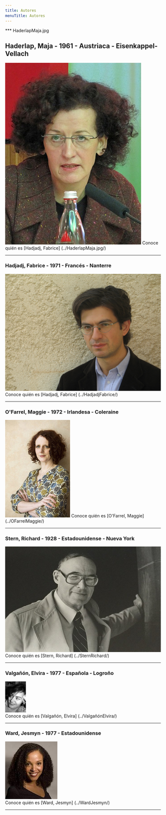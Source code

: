 ```yaml
---
title: Autores
menuTitle: Autores
---
```

*** HaderlapMaja.jpg
## Haderlap, Maja - 1961 - Austriaca - Eisenkappel-Vellach
!["Imagen no encontrada"](HaderlapMaja.jpg)
Conoce quién es [Hadjadj, Fabrice] (../HaderlapMaja.jpg/)
***
### Hadjadj, Fabrice - 1971 - Francés - Nanterre
!["Imagen no encontrada"](HadjadjFabrice.jpg)
Conoce quién es [Hadjadj, Fabrice] (../HadjadjFabrice/)
***
### O'Farrel, Maggie - 1972 - Irlandesa - Coleraine 
!["Imagen no encontrada"](OFarrelMaggie.jpg)
Conoce quién es [O'Farrel, Maggie] (../OFarrelMaggie/)
***
### Stern, Richard - 1928 - Estadounidense - Nueva York 
!["Imagen no encontrada"](SternRichard.jpg)  
Conoce quién es [Stern, Richard] (../SternRichard/)
***
### Valgañón, Elvira - 1977 - Española - Logroño        
!["Imagen no encontrada"](ValgañónElvira.jpg)                            
Conoce quién es [Valgañón, Elvira] (../ValgañónElvira/)
***
### Ward, Jesmyn - 1977 - Estadounidense
!["Imagen no encontrada"](WardJesmyn.jpg)       
Conoce quién es [Ward, Jesmyn] (../WardJesmyn/)
***